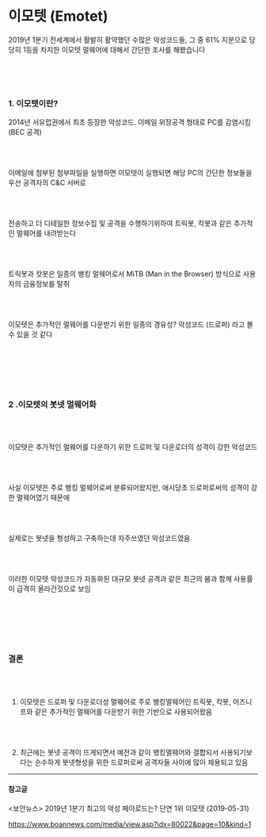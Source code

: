 # 이모텟 (Emotet)

2019년 1분기 전세계에서 활발히 활약했던 수많은 악성코드들, 그 중  61% 지분으로 당당히 1등을 차지한 이모텟 멀웨어에 대해서 간단한 조사를 해봤습니다

### <br></br>

### 1. 이모텟이란?

2014년 서유럽권에서 최초 등장한 악성코드. 이메일 위장공격 형태로 PC를 감염시킴 (BEC 공격)

<br></br>

이메일에 첨부된 첨부파일을 실행하면 이모텟이 실행되면 해당 PC의 간단한 정보들을 우선 공격자의 C&C 서버로 

<br></br>

전송하고 더 디테일한 정보수집 및 공격을  수행하기위하여 트릭봇, 칵봇과 같은 추가적인 멀웨어를 내려받는다

<br></br>

트릭봇과 캇봇은 일종의 뱅킹 멀웨어로서 MiTB (Man in the Browser) 방식으로 사용자의 금융정보를 탈취

<br></br>

이모텟은 추가적인 멀웨어를 다운받기 위한 일종의 경유성? 악성코드 (드로퍼) 라고 볼 수 있을 것 같다

<br></br>

<br></br>



### 2 .이모텟의 봇넷 멀웨어화

<br></br>

이모텟은 추가적인 멀웨어를 다운하기 위한 드로퍼 및 다운로더의 성격이 강한 악성코드

<br></br>

사실 이모텟은 주로 뱅킹 멀웨어로써 분류되어왔지만, 애시당초 드로퍼로써의 성격이 강한 멀웨어였기 때문에

<br></br>

실제로는 봇넷을 형성하고 구축하는데 자주쓰였던 악성코드였음

<br></br>

이러한 이모텟 악성코드가 자동화된 대규모 봇넷 공격과 같은 최근의 붐과 함께 사용률이 급격히 올라간것으로 보임



<br></br>

<br></br>



### 결론

<br></br>

1. 이모텟은 드로퍼 및 다운로더성 멀웨어로 주로 뱅킹멀웨어인 트릭봇, 칵봇, 어즈니프와 같은 추가적인 멀웨어를 다운받기 위한 기반으로 사용되어왔음

<br></br>

2. 최근에는 봇넷 공격이 뜨게되면서 예전과 같이 뱅킹멀웨어와 결합되서 사용되기보다는 순수하게 봇넷형성을 위한 드로퍼로써 공격자들 사이에 많이 채용되고 있음
    

------

#### 

#### 참고글

<보안뉴스> 2019년 1분기 최고의 악성 페이로드는? 단연 1위 이모텟 (2019-05-31) 

<https://www.boannews.com/media/view.asp?idx=80022&page=10&kind=1>

